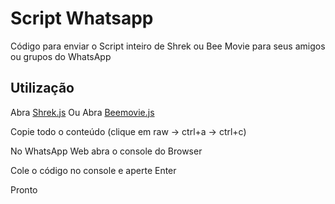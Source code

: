 # Script Whatsapp

Código para enviar o Script inteiro de Shrek ou Bee Movie para seus amigos ou grupos do WhatsApp

## Utilização

Abra [Shrek.js](https://github.com/GuiCMoreira/Projetos-Pessoais/blob/main/HTML/Script%20Whatsapp/Shrek.js)
Ou
Abra [Beemovie.js](https://github.com/GuiCMoreira/Projetos-Pessoais/blob/main/HTML/Script%20Whatsapp/Beemovie.js)

Copie todo o conteúdo (clique em raw -> ctrl+a -> ctrl+c)

No WhatsApp Web abra o console do Browser

Cole o código no console e aperte Enter

Pronto
